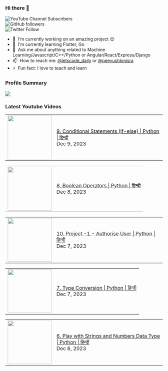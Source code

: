 ### Hi there 👋

![YouTube Channel Subscribers](https://img.shields.io/youtube/channel/subscribers/UCgmk1KXmrHXt_DO0kScyVmQ?style=social)  
![GitHub followers](https://img.shields.io/github/followers/misrapk?style=social)  
![Twitter Follow](https://img.shields.io/twitter/follow/peeyushkmisra?style=social)

- 🔭 &nbsp;I’m currently working on an amazing project :wink:
- 🌱 &nbsp;I’m currently learning Flutter, Go
- 💬 &nbsp;Ask me about anything related to Machine Learning/Javascript/C++/Python or Angular/React/Express/Django
- 📫 &nbsp;How to reach me: [@letscode_daily](https://www.instagram.com/letscode_daily/) or [@peeyushkmisra](https://www.instagram.com/peeyushkmisra/)
- ⚡ &nbsp;Fun fact: I love to teach and learn


### Profile Summary

![](https://github-profile-summary-cards.vercel.app/api/cards/profile-details?username=misrapk&theme=dracula)

### Latest Youtube Videos

<!-- YOUTUBE:START --><table><tr><td><a href="https://www.youtube.com/watch?v=Rjwd7av0cUg"><img width="140px" src="https://i.ytimg.com/vi/Rjwd7av0cUg/mqdefault.jpg"></a></td>
<td><a href="https://www.youtube.com/watch?v=Rjwd7av0cUg">9. Conditional Statements &lpar;if-else&rpar; | Python | हिन्दी</a><br/>Dec 9, 2023</td></tr></table>
<table><tr><td><a href="https://www.youtube.com/watch?v=8uW0QX_jgeU"><img width="140px" src="https://i.ytimg.com/vi/8uW0QX_jgeU/mqdefault.jpg"></a></td>
<td><a href="https://www.youtube.com/watch?v=8uW0QX_jgeU">8. Boolean Operators | Python | हिन्दी</a><br/>Dec 8, 2023</td></tr></table>
<table><tr><td><a href="https://www.youtube.com/watch?v=XdWbDX9uGdk"><img width="140px" src="https://i.ytimg.com/vi/XdWbDX9uGdk/mqdefault.jpg"></a></td>
<td><a href="https://www.youtube.com/watch?v=XdWbDX9uGdk">10. Project -1 - Authorise User | Python | हिन्दी</a><br/>Dec 7, 2023</td></tr></table>
<table><tr><td><a href="https://www.youtube.com/watch?v=3y8fzbOb1iQ"><img width="140px" src="https://i.ytimg.com/vi/3y8fzbOb1iQ/mqdefault.jpg"></a></td>
<td><a href="https://www.youtube.com/watch?v=3y8fzbOb1iQ">7. Type Conversion | Python | हिन्दी</a><br/>Dec 7, 2023</td></tr></table>
<table><tr><td><a href="https://www.youtube.com/watch?v=IJerriS-sF8"><img width="140px" src="https://i.ytimg.com/vi/IJerriS-sF8/mqdefault.jpg"></a></td>
<td><a href="https://www.youtube.com/watch?v=IJerriS-sF8">6. Play with Strings and Numbers Data Type | Python | हिन्दी</a><br/>Dec 6, 2023</td></tr></table>
<!-- YOUTUBE:END -->
